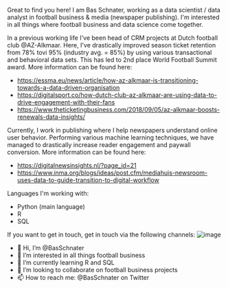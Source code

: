 Great to find you here! I am Bas Schnater, working as a data scientist / data analyst in football business & media (newspaper publishing). I'm interested in all things where football business and data science come together.

In a previous working life I've been head of CRM projects at Dutch football club @AZ-Alkmaar. Here, I've drastically improved season ticket retention from 78% tovi 95% (industry avg. = 85%) by using various transactional and behavioral data sets. This has led to 2nd place World Football Summit award. More information can be found here:
- https://essma.eu/news/article/how-az-alkmaar-is-transitioning-towards-a-data-driven-organisation
- https://digitalsport.co/how-dutch-club-az-alkmaar-are-using-data-to-drive-engagement-with-their-fans
- https://www.theticketingbusiness.com/2018/09/05/az-alkmaar-boosts-renewals-data-insights/

Currently, I work in publishing where I help newspapers understand online user behavior. Performing various machine learning techniques, we have managed to drastically increase reader engagement and paywall conversion. More information can be found here: 
- https://digitalnewsinsights.nl/?page_id=21
- https://www.inma.org/blogs/ideas/post.cfm/mediahuis-newsroom-uses-data-to-guide-transition-to-digital-workflow

Languages I'm working with:
- Python (main language)
- R
- SQL

If you want to get in touch, get in touch via the following channels:
![image](https://user-images.githubusercontent.com/62284374/124474620-09dec680-dda1-11eb-9500-5033b7d0435e.png)



- 👋 Hi, I’m @BasSchnater
- 👀 I’m interested in all things football business
- 🌱 I’m currently learning R and SQL
- 💞️ I’m looking to collaborate on football business projects
- 📫 How to reach me: @BasSchnater on Twitter

<!---
BasSchnater/BasSchnater is a ✨ special ✨ repository because its `README.md` (this file) appears on your GitHub profile.
You can click the Preview link to take a look at your changes.
--->
